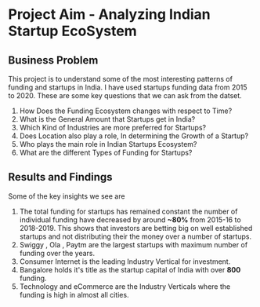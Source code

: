 # Project Aim - Analyzing Indian Startup EcoSystem

## Business Problem
This project is to understand some of the most interesting patterns of funding and startups in India. I have used startups funding data from 2015 to 2020. These are some key questions that we can ask from the datset. 

1. How Does the Funding Ecosystem changes with respect to Time?
2. What is the General Amount that Startups get in India?
3. Which Kind of Industries are more preferred for Startups?
4. Does Location also play a role, In determining the Growth of a Startup?
5. Who plays the main role in Indian Startups Ecosystem?
6. What are the different Types of Funding for Startups?


## Results and Findings 

Some of the key insights we see are 
1. The total funding for startups has remained constant the number of individual funding have decreased by around **~80%** from 2015-16 to 2018-2019. This shows that investors are betting big on well established startups and not distributing their the money over a number of startups. 
2. Swiggy , Ola , Paytm are the largest startups with maximum number of funding over the years. 
3. Consumer Internet is the leading Industry Vertical for investment. 
4. Bangalore holds it's title as the startup capital of India with over **800** funding. 
5. Technology and eCommerce are the Industry Verticals where the funding is high in almost all cities.
